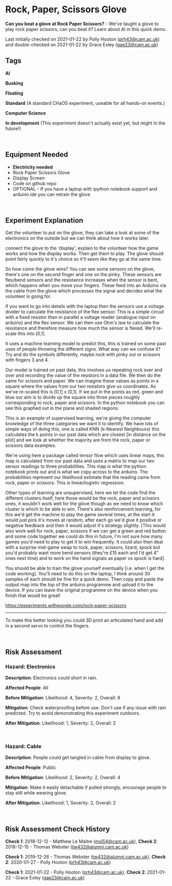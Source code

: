 # Rock, Paper, Scissors Glove

**Can you beat a glove at Rock Paper Scissors?** - We've taught a glove to play rock paper scissors, can you beat it? Learn about AI in this quick demo.

Last initially checked on 2021-01-22 by Polly Hooton (prh43@cam.ac.uk) and double-checked on 2021-01-22 by Grace Exley (gae23@cam.ac.uk)

## Tags
<!--- Start Tags (DO NOT REMOVE THIS COMMENT) --->

**AI**

**Busking**

**Floating**

**Standard** (A standard CHaOS experiment, useable for all hands-on events.)

**Computer Science**

**In development** (This experiment doesn't actually exist yet, but might in the future!)
<!--- End Tags (DO NOT REMOVE THIS COMMENT) --->

<br/>

## Equipment Needed 
- **Electricity needed**
- Rock Paper Scissors Glove
- Display Screen
- Code on github repo
- OPTIONAL - If you have a laptop with ipython notebook support and arduino ide you can retrain the glove

<br/>

## Experiment Explanation 

Get the volunteer to put on the glove, they can take a look at some of the electronics on the outside but we can think about how it works later.

connect the glove to the 'display', explain to the volunteer how the game works and how the display works. Then get them to play. The glove should point fairly quickly to it's choice so it'll seem like they go at the same time. 

So how come the glove wins? You can see some sensors on the glove, there's one on the second finger and one on the pinky. These sensors are flex/bend sensors and the resistance increases when the sensor is bent, which happens when you move your fingers. These feed into an Arduino via the cable from the glove which processes the signal and decides what the volunteer is going for.

If you want to go into details with the laptop then the sensors use a voltage divider to calculate the resistance of the flex sensor. This is a simple circuit with a fixed resistor then in parallel a voltage reader (analogue input on arduino) and the flex sensor. We can then use Ohm's law to calculate the resistance and therefore measure how much the sensor is flexed. We'll re-scale this into [0,1].

It uses a machine learning model to predict this, this is trained on some past uses of people throwing the different signs. What way can we confuse it? Try and do the symbols differently, maybe rock with pinky out or scissors with fingers 3 and 4.

Our model is trained on past data, this involves us repeating rock over and over and recording the value of the resistors in a data file. We then do the same for scissors and paper. We can imagine these values as points in a square where the values from our two resistors give us coordinates. As we've re-scaled this is [0,1] x [0,1]. If we put in the points as red, green and blue our aim is to divide up the square into three pieces roughly corresponding to rock, paper and scissors. In the python notebook you can see this graphed out in the plane and shaded regions. 

This is an example of supervised learning, we're giving the computer knowledge of the three categories we want it to identify. We have lots of simple ways of doing this, one is called KNN (k-Nearest Neighbours) this calculates the k points in our past data which are closest [in distance on the plot] and we look at whether the majority are from the rock, paper or scissors data examples. 

We're using here a package called tensor flow which uses linear maps, this map is calculated from our past data and uses a matrix to map our two sensor readings to three probabilities. This map is what the python notebook prints out and is what we copy across to the arduino. The probabilities represent our likelihood estimate that the reading came from rock, paper or scissors. This is linear/logistic regression. 

Other types of learning are unsupervised, here we let the code find the different clusters itself, here those would be the rock, paper and scissors ones, it wouldn't work well for the glove though as we need to know which cluster is which to be able to win. There's also reinforcement learning, for this we'd get the machine to play the game several times, at the start it would just pick it's moves at random, after each go we'd give it positive or negative feedback and then it would adjust it's strategy slightly. [This would also work well for rock, paper, scissors if we can get a green and red button and some code together we could do this in future, I'm not sure how many games you'd need to play to get it to win frequently. It could also then deal with a surprise mid-game swap to rock, paper, scissors, lizard, spock but you'd probably want more bend sensors (they're £15 each and I'd get 4" ones next time) and to work on the hand signals as paper vs spock is hard].

You should be able to train the glove yourself eventually [i.e. when I get the code working]. You'll need to do this on the laptop, I think around 30 samples of each should be fine for a quick demo. Then copy and paste the output map into the top of the arduino programme and upload it to the device. If you can leave the original programme on the device when you finish that would be great!

https://experiments.withgoogle.com/rock-paper-scissors

---------------------------------
To make this better looking you could 3D print an articulated hand and add in a second servo to control the fingers. 

<br/>

## Risk Assessment

### **Hazard**: Electronics

**Description**: Electronics could short in rain.

**Affected People**: All

**Before Mitigation**: Likelihood: 4, Severity: 2, Overall: 8

**Mitigation**: Check waterproofing before use. Don't use if any issue with rain predicted. Try to avoid demonstrating this experiment outdoors.

**After Mitigation**: Likelihood: 1, Severity: 2, Overall: 2

<br/>

### **Hazard**: Cable

**Description**: People could get tangled in cable from display to glove.

**Affected People**: Public

**Before Mitigation**: Likelihood: 2, Severity: 2, Overall: 4

**Mitigation**: Make it easily detachable if pulled strongly, encourage people to stay still while wearing glove.

**After Mitigation**: Likelihood: 1, Severity: 2, Overall: 2

<br/>

## Risk Assessment Check History 

**Check 1**: 2018-12-12 - Matthew Le Maitre (msl54@cam.ac.uk), **Check 2**: 2018-12-15 - Thomas Webster (tw432@alumni.cam.ac.uk)

**Check 1**: 2019-12-26 - Thomas Webster (tw432@alumni.cam.ac.uk), **Check 2**: 2020-01-27 - Polly Hooton (prh43@cam.ac.uk)

**Check 1**: 2021-01-22 - Polly Hooton (prh43@cam.ac.uk), **Check 2**: 2021-01-22 - Grace Exley (gae23@cam.ac.uk)
